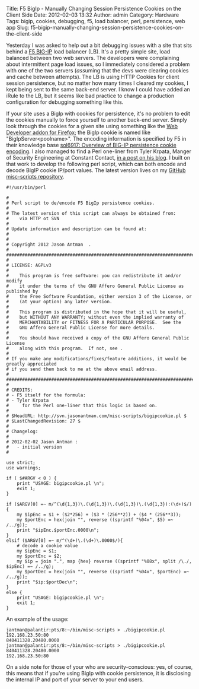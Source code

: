 Title: F5 BigIp - Manually Changing Session Persistence Cookies on the Client Side
Date: 2012-02-03 13:32
Author: admin
Category: Hardware
Tags: bigip, cookies, debugging, f5, load balancer, perl, persistence, web app
Slug: f5-bigip-manually-changing-session-persistence-cookies-on-the-client-side

Yesterday I was asked to help out a bit debugging issues with a site
that sits behind a [F5 BIG-IP](http://www.f5.com/products/big-ip/) load
balancer (LB). It's a pretty simple site, load balanced between two web
servers. The developers were complaining about intermittent page load
issues, so I immediately considered a problem with one of the two
servers (*ass*uming that the devs were clearing cookies and cache
between attempts). The LB is using HTTP Cookies for client session
persistence, but no matter how many times I cleared my cookies, I kept
being sent to the same back-end server. I know I could have added an
iRule to the LB, but it seems like bad practice to change a production
configuration for debugging something like this.

If your site uses a BigIp with cookies for persistence, it's no problem
to edit the cookies manually to force yourself to another back-end
server. Simply look through the cookies for a given site using something
like the [Web Developer addon for
Firefox](https://addons.mozilla.org/en-US/firefox/addon/web-developer/);
the BigIp cookie is named like "BigIpServer<poolname\>". The encoding
information is specified by F5 in their knowledge base [sol6917:
Overview of BIG-IP persistence cookie
encoding](http://support.f5.com/kb/en-us/solutions/public/6000/900/sol6917.html).
I also managed to find a Perl one-liner from Tyler Krpata, Manger of
Security Engineering at Constant Contact, [in a post on his
blog](http://www.tylerkrpata.com/2009/06/decode-f5-bigip-cookie-in-one-line-of.html).
I built on that work to develop the following perl script, which can
both encode and decode BigIP cookie IP/port values. The latest version lives
on my [GitHub misc-scripts repository](https://github.com/jantman/misc-scripts/blob/master/bigipcookie.pl).

~~~~{.perl}
#!/usr/bin/perl

#
# Perl script to de/encode F5 BigIp persistence cookies.
#
# The latest version of this script can always be obtained from:
#    via HTTP ot SVN
#
# Update information and description can be found at:
#   
#
# Copyright 2012 Jason Antman  .
#
#########################################################################################
#
# LICENSE: AGPLv3 
#
#    This program is free software: you can redistribute it and/or modify
#    it under the terms of the GNU Affero General Public License as published by
#    the Free Software Foundation, either version 3 of the License, or
#    (at your option) any later version.
#
#    This program is distributed in the hope that it will be useful,
#    but WITHOUT ANY WARRANTY; without even the implied warranty of
#    MERCHANTABILITY or FITNESS FOR A PARTICULAR PURPOSE.  See the
#    GNU Affero General Public License for more details.
#
#    You should have received a copy of the GNU Affero General Public License
#    along with this program.  If not, see .
#
# If you make any modifications/fixes/feature additions, it would be greatly appreciated
# if you send them back to me at the above email address.
#
#########################################################################################
#
# CREDITS:
# - F5 itself for the formula: 
# - Tyler Krpata 
#     for the Perl one-liner that this logic is based on.
#
# $HeadURL: http://svn.jasonantman.com/misc-scripts/bigipcookie.pl $
# $LastChangedRevision: 27 $
#
# Changelog:
#
# 2012-02-02 Jason Antman :
#   - initial version
#

use strict;
use warnings;

if ( $#ARGV < 0 ) {
    print "USAGE: bigipcookie.pl \n";
    exit 1;
}

if ($ARGV[0] =~ m/^(\d{1,3})\.(\d{1,3})\.(\d{1,3})\.(\d{1,3}):(\d+)$/) {
    my $ipEnc = $1 + ($2*256) + ($3 * (256**2)) + ($4 * (256**3));
    my $portEnc = hex(join "", reverse ((sprintf "%04x", $5) =~ /../g));
    print "$ipEnc.$portEnc.0000\n";
}
elsif ($ARGV[0] =~ m/^(\d+)\.(\d+)\.0000$/){
    # decode a cookie value
    my $ipEnc = $1;
    my $portEnc = $2;
    my $ip = join ".", map {hex} reverse ((sprintf "%08x", split /\./, $ipEnc) =~ /../g);
    my $portDec = hex(join "", reverse ((sprintf "%04x", $portEnc) =~ /../g));
    print "$ip:$portDec\n";
}
else {
    print "USAGE: bigipcookie.pl \n";
    exit 1;
}
~~~~

An example of the usage:

~~~~{.console}
jantman@palantir:pts/8:~/bin/misc-scripts > ./bigipcookie.pl 192.168.23.50:80
840411328.20480.0000
jantman@palantir:pts/8:~/bin/misc-scripts > ./bigipcookie.pl 840411328.20480.0000
192.168.23.50:80
~~~~

On a side note for those of your who are security-conscious: yes, of
course, this means that if you're using BigIp with cookie persistence,
it is disclosing the internal IP and port of your server to your end
users.
